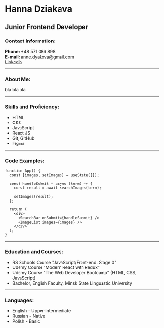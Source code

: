 # Hanna Dziakava

## Junior Frontend Developer

### Contact information:

**Phone:** +48 571 086 898\
**E-mail:** anne.dyakova@gmail.com\
[Linkedin](https://www.linkedin.com/in/anna-dyakova/)

---

### About Me:

bla bla bla

---

### Skills and Proficiency:

- HTML
- CSS
- JavaScript
- React JS
- Git, GitHub
- Figma

---

### Code Examples:

```
function App() {
  const [images, setImages] = useState([]);

  const handleSubmit = async (term) => {
    const result = await searchImages(term);

    setImages(result);
  };

  return (
    <div>
      <SearchBar onSubmit={handleSubmit} />
      <ImageList images={images} />
    </div>
  );
}
```

---

### Education and Courses:

- RS Schools Course "JavaScript/Front-end. Stage 0"
- Udemy Course "Modern React with Redux"
- Udemy Course "The Web Developer Bootcamp" (HTML, CSS, JavaScript)
- Bachelor, English Faculty, Minsk State Linguastic University

---

### Languages:

- English - Upper-intermediate
- Russian - Native
- Polish - Basic
